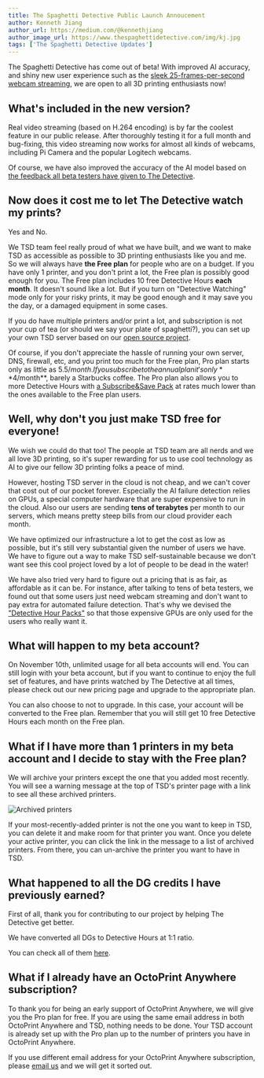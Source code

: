 ```yaml
---
title: The Spaghetti Detective Public Launch Annoucement
author: Kenneth Jiang
author_url: https://medium.com/@kennethjiang
author_image_url: https://www.thespaghettidetective.com/img/kj.jpg
tags: ['The Spaghetti Detective Updates']
---
```


The Spaghetti Detective has come out of beta! With improved AI accuracy, and shiny new user experience such as the [sleek 25-frames-per-second webcam streaming](/blog/2019/09/17/video-streaming-in-octoprint), we are open to all 3D printing enthusiasts now!

<!--truncate-->

## What's included in the new version?

Real video streaming (based on H.264 encoding) is by far the coolest feature in our public release. After thoroughly testing it for a full month and bug-fixing, this video streaming now works for almost all kinds of webcams, including Pi Camera and the popular Logitech webcams.

Of course, we have also improved the accuracy of the AI model based on [the feedback all beta testers have given to The Detective](/docs/user_guides/how-does-detective-hour-work).

## Now does it cost me to let The Detective watch my prints?

Yes and No.

We TSD team feel really proud of what we have built, and we want to make TSD as accessible as possible to 3D printing enthusiasts like you and me. So we will always have  **the Free plan** for people who are on a budget. If you have only 1 printer, and you don't print a lot, the Free plan is possibly good enough for you. The Free plan includes 10 free Detective Hours **each month**. It doesn't sound like a lot. But if you turn on "Detective Watching" mode only for your risky prints, it may be good enough and it may save you the day, or a damaged equipment in some cases.

If you do have multiple printers and/or print a lot, and subscription is not your cup of tea (or should we say your plate of spaghetti?), you can set up your own TSD server based on our [open source project](https://github.com/TheSpaghettiDetective/TheSpaghettiDetective).

Of course, if you don't appreciate the hassle of running your own server, DNS, firewall, etc, and you print too much for the Free plan, Pro plan starts only as little as $5.5/month. If you subscribe to the annual plan it's only **$4/month**, barely a Starbucks coffee. The Pro plan also allows you to more Detective Hours with [a Subscribe&Save Pack](https://app.thespaghettidetective.com/ent_pub/pricing/#need-more) at rates much lower than the ones available to the Free plan users.

## Well, why don't you just make TSD free for everyone!

We wish we could do that too! The people at TSD team are all nerds and we all love 3D printing, so it's super rewarding for us to use cool technology as AI to give our fellow 3D printing folks a peace of mind.

However, hosting TSD server in the cloud is not cheap, and we can't cover that cost out of our pocket forever. Especially the AI failure detection relies on GPUs, a special computer hardware that are super expensive to run in the cloud. Also our users are sending **tens of terabytes** per month to our servers, which means pretty steep bills from our cloud provider each month.

We have optimized our infrastructure a lot to get the cost as low as possible, but it's still very substantial given the number of users we have. We have to figure out a way to make TSD self-sustainable because we don't want see this cool project loved by a lot of people to be dead in the water!

We have also tried very hard to figure out a pricing that is as fair, as affordable as it can be. For instance, after talking to tens of beta testers, we found out that some users just need webcam streaming and don't want to pay extra for automated failure detection. That's why we devised the ["Detective Hour Packs"](https://app.thespaghettidetective.com/ent_pub/pricing/#need-more) so that those expensive GPUs are only used for the users who really want it.

## What will happen to my beta account?

On November 10th, unlimited usage for all beta accounts will end. You can still login with your beta account, but if you want to continue to enjoy the full set of features, and have prints watched by The Detective at all times, please check out our new pricing page and upgrade to the appropriate plan.

You can also choose to not to upgrade. In this case, your account will be converted to the Free plan. Remember that you will still get 10 free Detective Hours each month on the Free plan.

## What if I have more than 1 printers in my beta account and I decide to stay with the Free plan?

We will archive your printers except the one that you added most recently. You will see a warning message at the top of TSD's printer page with a link to see all these archived printers.

![Archived printers](/img/blogs/archived_printers.png)

If your most-recently-added printer is not the one you want to keep in TSD, you can delete it and make room for that printer you want. Once you delete your active printer, you can click the link in the message to a list of archived printers. From there, you can un-archive the printer you want to have in TSD.

## What happened to all the DG credits I have previously earned?

First of all, thank you for contributing to our project by helping The Detective get better.

We have converted all DGs to Detective Hours at 1:1 ratio.

You can check all of them [here](https://app.thespaghettidetective.com/ent/detective_hours/).

## What if I already have an OctoPrint Anywhere subscription?

To thank you for being an early support of OctoPrint Anywhere, we will give you the Pro plan for free. If you are using the same email address in both OctoPrint Anywhere and TSD, nothing needs to be done. Your TSD account is already set up with the Pro plan up to the number of printers you have in OctoPrint Anywhere.

If you use different email address for your OctoPrint Anywhere subscription, please [email us](mailto:support@thespaghettidetective.com) and we will get it sorted out.
